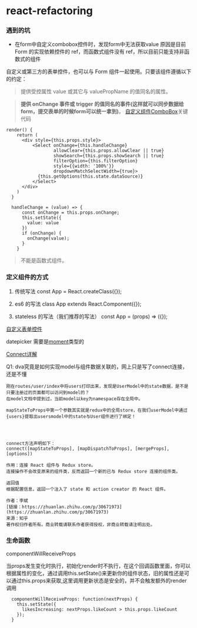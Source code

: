 # react-refactoring

### 遇到的坑

- 在form中自定义combobox控件时，发现form中无法获取value 原因是目前 Form 的实现依赖控件的 ref，而函数式组件没有 ref，所以目前只能支持非函数式的组件

自定义或第三方的表单控件，也可以与 Form 组件一起使用。只要该组件遵循以下的约定：

> 提供受控属性 value 或其它与 valuePropName 的值同名的属性。

> **提供 onChange 事件或 trigger 的值同名的事件(这样就可以同步数据给form，提交表单的时候form可以统一拿到)**。
>[自定义组件ComboBox](https://github.com/hangpage/react-refactoring/blob/dev/src/components/common/ComboBox.js)关键代码
  ```
  render() {
      return (
        <div style={this.props.style}>
            <Select onChange={this.handleChange}
                    allowClear={this.props.allowClear || true}
                    showSearch={this.props.showSearch || true}
                    filterOption={this.filterOption}
                    style={{width: '100%'}}
                    dropdownMatchSelectWidth={true}>
              {this.getOptions(this.state.dataSource)}
            </Select>
        </div>
      )
    }
                    
    handleChange = (value) => {
        const onChange = this.props.onChange;
        this.setState({
          value: value
        })
        if (onChange) {
          onChange(value);
        }
      }
  
  ```


> 不能是函数式组件。


### 定义组件的方式

 1. 传统写法
const App = React.createClass({});

 2. es6 的写法
class App extends React.Component({});

 3. stateless 的写法（我们推荐的写法）
const App = (props) => ({});

[自定义表单控件](https://ant.design/components/form-cn/#components-form-demo-customized-form-controls)


datepicker 需要是[moment](http://momentjs.cn/docs/#/parsing/now/)类型的


[Connect详解](https://blog.csdn.net/u010977147/article/details/53412381)


Q1:
    dva究竟是如何实现model与组件数据关联的，网上只是写了connect连接，还是不懂
    
    刚在routes/user/index中将users打印出来，发现是UserModel中的state数据，是不是只要注册过的页面都可以访问到model的？
    在model文档中提到过，当前model以key为namespace存在全局中。 
    
    mapStateToProps中第一个参数其实就是redux中的全局store，在我们userModel中通过{users}提取出usersmodel中的state与User组件进行了绑定！


    
    
    connect方法声明如下：
    connect([mapStateToProps], [mapDispatchToProps], [mergeProps],[options])  
    
    作用：连接 React 组件与 Redux store。 
    连接操作不会改变原来的组件类，反而返回一个新的已与 Redux store 连接的组件类。 
    
    返回值
    根据配置信息，返回一个注入了 state 和 action creator 的 React 组件。
    
    作者：李斌
    [链接：https://zhuanlan.zhihu.com/p/30671973](https://zhuanlan.zhihu.com/p/30671973)
    来源：知乎
    著作权归作者所有。商业转载请联系作者获得授权，非商业转载请注明出处。
    
    
    
    
### 生命函数


componentWillReceiveProps

当props发生变化时执行，初始化render时不执行，在这个回调函数里面，你可以根据属性的变化，通过调用this.setState()来更新你的组件状态，旧的属性还是可以通过this.props来获取,这里调用更新状态是安全的，并不会触发额外的render调用

```
  componentWillReceiveProps: function(nextProps) {
    this.setState({
      likesIncreasing: nextProps.likeCount > this.props.likeCount
    });
  }
```
